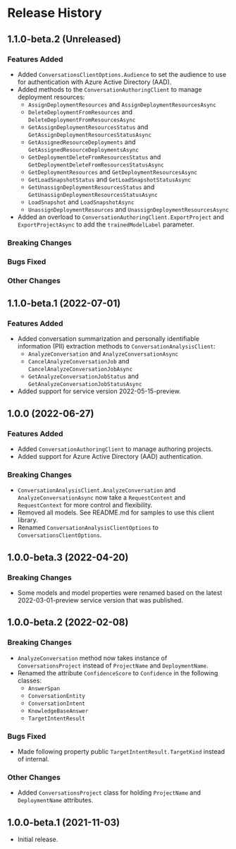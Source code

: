 # Release History

## 1.1.0-beta.2 (Unreleased)

### Features Added

- Added `ConversationsClientOptions.Audience` to set the audience to use for authentication with Azure Active Directory (AAD).
- Added methods to the `ConversationAuthoringClient` to manage deployment resources:
  - `AssignDeploymentResources` and `AssignDeploymentResourcesAsync`
  - `DeleteDeploymentFromResources` and `DeleteDeploymentFromResourcesAsync`
  - `GetAssignDeploymentResourcesStatus` and `GetAssignDeploymentResourcesStatusAsync`
  - `GetAssignedResourceDeployments` and `GetAssignedResourceDeploymentsAsync`
  - `GetDeploymentDeleteFromResourcesStatus` and `GetDeploymentDeleteFromResourcesStatusAsync`
  - `GetDeploymentResources` and `GetDeploymentResourcesAsync`
  - `GetLoadSnapshotStatus` and `GetLoadSnapshotStatusAsync`
  - `GetUnassignDeploymentResourcesStatus` and `GetUnassignDeploymentResourcesStatusAsync`
  - `LoadSnapshot` and `LoadSnapshotAsync`
  - `UnassignDeploymentResources` and `UnassignDeploymentResourcesAsync`
- Added an overload to `ConversationAuthoringClient.ExportProject` and `ExportProjectAsync` to add the `trainedModelLabel` parameter.

### Breaking Changes

### Bugs Fixed

### Other Changes

## 1.1.0-beta.1 (2022-07-01)

### Features Added

- Added conversation summarization and personally identifiable information (PII) extraction methods to `ConversationAnalysisClient`:
  - `AnalyzeConversation` and `AnalyzeConversationAsync`
  - `CancelAnalyzeConversationJob` and `CancelAnalyzeConversationJobAsync`
  - `GetAnalyzeConversationJobStatus` and `GetAnalyzeConversationJobStatusAsync`
- Added support for service version 2022-05-15-preview.

## 1.0.0 (2022-06-27)

### Features Added

- Added `ConversationAuthoringClient` to manage authoring projects.
- Added support for Azure Active Directory (AAD) authentication.

### Breaking Changes

- `ConversationAnalysisClient.AnalyzeConversation` and `AnalyzeConversationAsync` now take a `RequestContent` and `RequestContext` for more control and flexibility.
- Removed all models. See README.md for samples to use this client library.
- Renamed `ConversationAnalysisClientOptions` to `ConversationsClientOptions`.

## 1.0.0-beta.3 (2022-04-20)

### Breaking Changes

- Some models and model properties were renamed based on the latest 2022-03-01-preview service version that was published.

## 1.0.0-beta.2 (2022-02-08)

### Breaking Changes

- `AnalyzeConversation` method now takes instance of `ConversationsProject` instead of `ProjectName` and `DeploymentName`.
- Renamed the attribute `ConfidenceScore` to `Confidence` in the following classes:
  - `AnswerSpan`
  - `ConversationEntity`
  - `ConversationIntent`
  - `KnowledgeBaseAnswer`
  - `TargetIntentResult`

### Bugs Fixed

- Made following property public `TargetIntentResult.TargetKind` instead of internal.

### Other Changes

- Added `ConversationsProject` class for holding `ProjectName` and `DeploymentName` attributes.

## 1.0.0-beta.1 (2021-11-03)

- Initial release.
